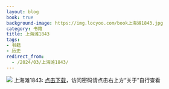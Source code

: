 ```yaml
---
layout: blog
book: true
background-image: https://img.locyoo.com/book上海滩1843.jpg
category: 书籍
title: 上海滩1843
tags:
- 书籍
- 历史
redirect_from:
  - /2024/03/上海滩1843/
---
```

![](https://img.locyoo.com/book上海滩1843.jpg)
上海滩1843: <a name = "ref1" href="https://url18.ctfile.com/f/50983618-1051397077-39ee2a?p=3619">点击下载</a>，访问密码请点击右上方“关于”自行查看
